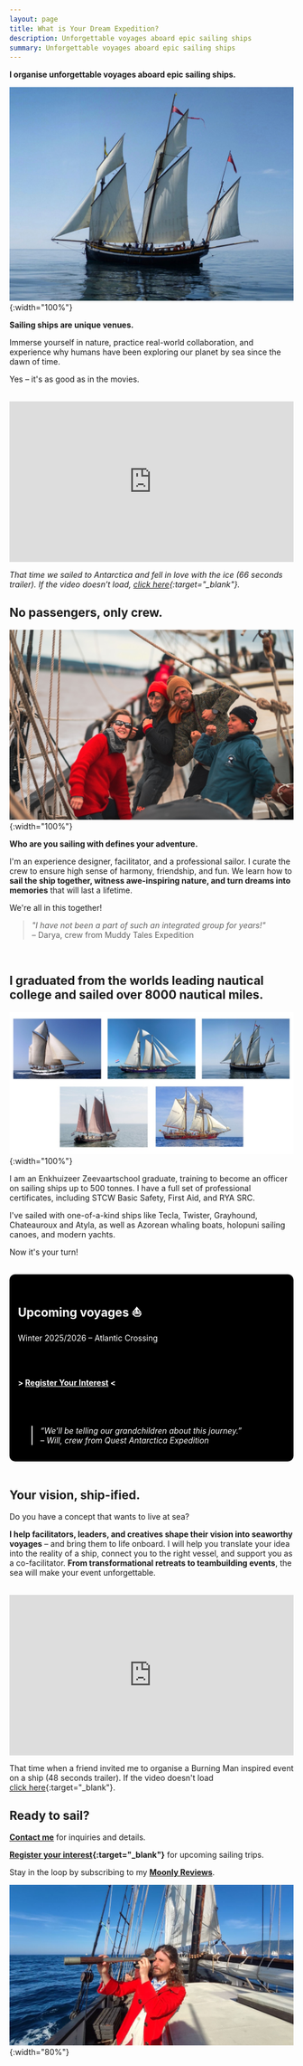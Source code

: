 ```yaml
---
layout: page
title: What is Your Dream Expedition?
description: Unforgettable voyages aboard epic sailing ships
summary: Unforgettable voyages aboard epic sailing ships
---
```


**I organise unforgettable voyages aboard epic sailing ships.**

![Grayhound sailing ship](/assets/grayhound.jpg){:width="100%"}

**Sailing ships are unique venues.** 

Immerse yourself in nature, practice real-world collaboration, and experience why humans have been exploring our planet by sea since the dawn of time.

Yes – it's as good as in the movies.
<br><br>


<div style="position: relative; padding-bottom: 56.25%; height: 0; overflow: hidden;">
  <iframe 
    src="https://www.youtube.com/embed/oPWdbLtSTL4" 
    frameborder="0" 
    allowfullscreen 
    style="position: absolute; top: 0; left: 0; width: 100%; height: 100%;">
  </iframe>
</div>

*That time we sailed to Antarctica and fell in love with the ice (66 seconds trailer). If the video doesn’t load, [click here](https://youtu.be/oPWdbLtSTL4){:target="_blank"}.*

## No passengers, only crew.

![Michał with 3 happy crew members celebrating successful sailing manouver](/assets/sailing-crew.jpg){:width="100%"}

**Who are you sailing with defines your adventure.**

I'm an experience designer, facilitator, and a professional sailor. I curate the crew to ensure high sense of harmony, friendship, and fun. We learn how to **sail the ship together, witness awe-inspiring nature, and turn dreams into memories** that will last a lifetime.

We're all in this together!

>*"I have not been a part of such an integrated group for years!"*<br>
>– Darya, crew from Muddy Tales Expedition
<br>

## I graduated from the worlds leading nautical college and sailed over 8000 nautical miles.

![Five beautiful sailing ships](/assets/ship-gallery.jpg){:width="100%"}

I am an Enkhuizeer Zeevaartschool graduate, training to become an officer on sailing ships up to 500 tonnes. I have a full set of professional certificates, including STCW Basic Safety, First Aid, and RYA SRC.

I've sailed with one-of-a-kind ships like Tecla, Twister, Grayhound, Chateauroux and Atyla, as well as Azorean whaling boats, holopuni sailing canoes, and modern yachts.

Now it's your turn!

<br>

<div style="background-color: black; color: white; padding: 15px; border-radius: 10px;">

<h2>Upcoming voyages ⛵️</h2>

Winter 2025/2026 – Atlantic Crossing

<br><br>

<b> > <a href="https://airtable.com/appzKWA8eHw3V02t2/pag0n2980VvLbgUTM/form" target="_blank"  style="color: white;">Register Your Interest</a> < </b>

<br><br>

  <blockquote style="color: white; font-style: italic; margin-top: 20px;">
    “We’ll be telling our grandchildren about this journey.”<br>
    – Will, crew from Quest Antarctica Expedition
  </blockquote>

</div>

<br>

## Your vision, ship-ified.

Do you have a concept that wants to live at sea?  
  
**I help facilitators, leaders, and creatives shape their vision into seaworthy voyages** – and bring them to life onboard. I will help you translate your idea into the reality of a ship, connect you to the right vessel, and support you as a co-facilitator. **From transformational retreats to teambuilding events**, the sea will make your event unforgettable.

<br>

<div style="position: relative; padding-bottom: 56.25%; height: 0; overflow: hidden;">
  <iframe 
    src="http://www.youtube.com/embed/dPkeRCvKJp8" 
    frameborder="0" 
    allowfullscreen 
    style="position: absolute; top: 0; left: 0; width: 100%; height: 100%;">
  </iframe>
</div>

That time when a friend invited me to organise a Burning Man inspired event on a ship (48 seconds trailer). If the video doesn't load [click here](https://youtu.be/dPkeRCvKJp8){:target="_blank"}.

## Ready to sail?

**[Contact me](/contact)** for inquiries and details.  
  
**[Register your interest](https://airtable.com/appzKWA8eHw3V02t2/pag0n2980VvLbgUTM/form){:target="_blank"}** for upcoming sailing trips.  
  
Stay in the loop by subscribing to my **[Moonly Reviews](/moonly-reviews)**.

![Michał on board wooden sailing ship looking through a spyglass](/assets/michal-officer.jpg){:width="80%"}